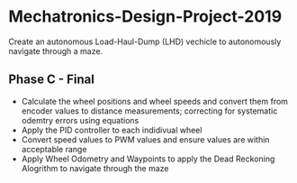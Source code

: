 # Mechatronics-Design-Project-2019

Create an autonomous Load-Haul-Dump (LHD) vechicle to autonomously navigate through a maze.

## Phase C - Final

- Calculate the wheel positions and wheel speeds and convert them from encoder values to distance measurements; correcting for systematic odemtry errors using equations
-  Apply the PID controller to each indidivual wheel
-  Convert speed values to PWM values and ensure values are within acceptable range
-  Apply Wheel Odometry and Waypoints to apply the Dead Reckoning Alogrithm to navigate through the maze


